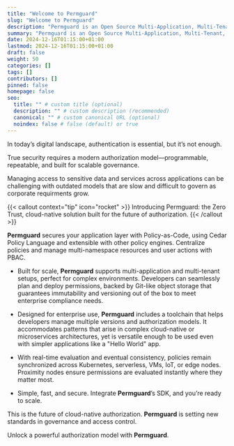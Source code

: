 ```yaml
---
title: "Welcome to Permguard"
slug: "Welcome to Permguard"
description: "Permguard is an Open Source Multi-Application, Multi-Tenant, Zero-Trust Auth* Provider."
summary: "Permguard is an Open Source Multi-Application, Multi-Tenant, Zero-Trust Auth* Provider."
date: 2024-12-16T01:15:00+01:00
lastmod: 2024-12-16T01:15:00+01:00
draft: false
weight: 50
categories: []
tags: []
contributors: []
pinned: false
homepage: false
seo:
  title: "" # custom title (optional)
  description: "" # custom description (recommended)
  canonical: "" # custom canonical URL (optional)
  noindex: false # false (default) or true
---
```


In today’s digital landscape, authentication is essential, but it’s not enough.

True security requires a modern authorization model—programmable, repeatable, and built for scalable governance.

Managing access to sensitive data and services across applications can be challenging with outdated models that are slow and difficult to govern as corporate requirments grow.

{{< callout context="tip" icon="rocket" >}}
Introducing Permguard: the Zero Trust, cloud-native solution built for the future of authorization.
{{< /callout >}}

**Permguard** secures your application layer with Policy-as-Code, using Cedar Policy Language and extensible with other policy engines. Centralize policies and manage multi-namespace resources and user actions with PBAC.

- Built for scale, **Permguard** supports multi-application and multi-tenant setups, perfect for complex environments. Developers can seamlessly plan and deploy permissions, backed by Git-like object storage that guarantees immutability and versioning out of the box to meet enterprise compliance needs.

- Designed for enterprise use, **Permguard** includes a toolchain that helps developers manage multiple versions and authorization models. It accommodates patterns that arise in complex cloud-native or microservices architectures, yet is versatile enough to be used even with simpler applications like a "Hello World" app.

- With real-time evaluation and eventual consistency, policies remain synchronized across Kubernetes, serverless, VMs, IoT, or edge nodes. Proximity nodes ensure permissions are evaluated instantly where they matter most.

- Simple, fast, and secure. Integrate **Permguard**’s SDK, and you’re ready to scale.

This is the future of cloud-native authorization. **Permguard** is setting new standards in governance and access control.

Unlock a powerful authorization model with **Permguard**.
